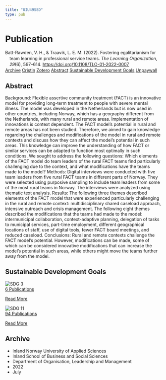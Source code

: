 ```yaml
---
title: "UIU49S8D"
type: pub
---
```

<h1>Publication</h1>
<article id="csl-bib-container-UIU49S8D" class="csl-bib-container">
  <div class="csl-bib-body" style="line-height: 1.35; padding-left: 1em; text-indent:-1em;">
  <div class="csl-entry">Batt-Rawden, V. H., &amp; Traavik, L. E. M. (2022). Fostering egalitarianism for team learning in professional service teams. <i>The Learning Organization</i>, <i>29</i>(6), 597&#x2013;614. <a href="https://doi.org/10.1108/TLO-01-2022-0007">https://doi.org/10.1108/TLO-01-2022-0007</a></div>
</div>
  <div class="csl-bib-buttons">
    <a href="#taxonomy-article-UIU49S8D" class="csl-bib-button">Archive</a>
    <a href="https://app.cristin.no/results/show.jsf?id=2039491" alt="Cristin URL" class="csl-bib-button">Cristin</a>
    <a href="http://zotero.org/groups/5402882/items/UIU49S8D" alt="Zotero URL" class="csl-bib-button">Zotero</a>
    <a href="#abstract-article-UIU49S8D" class="csl-bib-button">Abstract</a>
    <a href="#sdg-article-UIU49S8D" class="csl-bib-button">Sustainable Development Goals</a>
    <a href="https://doi.org/10.1108/tlo-01-2022-0007" class="csl-bib-button">Unpaywall</a>
  </div>
  <div id="csl-bib-meta-container-UIU49S8D"></div>
</article>
<div id="csl-bib-meta-UIU49S8D" class="csl-bib-meta">
  <article id="abstract-article-UIU49S8D" class="abstract-article">
    <h1>Abstract</h1>
    Background: Flexible assertive community treatment (FACT) is an innovative model for providing long-term treatment to people with severe mental illness. The model was developed in the Netherlands but is now used in other countries, including Norway, which has a geography different from the Netherlands, with many rural and remote areas. Implementation of innovations is context dependent. The FACT model’s potential in rural and remote areas has not been studied. Therefore, we aimed to gain knowledge regarding the challenges and modifications of the model in rural and remote contexts and discuss how they can affect the model’s potential in such areas. This knowledge can improve the understanding of how FACT or similar services can be adapted to function most optimally in such conditions. We sought to address the following questions: Which elements of the FACT model do team leaders of the rural FACT teams find particularly challenging due to the context, and what modifications have the teams made to the model? Methods: Digital interviews were conducted with five team leaders from five rural FACT teams in different parts of Norway. They were selected using purposive sampling to include team leaders from some of the most rural teams in Norway. The interviews were analyzed using thematic text analysis. Results: The following three themes described elements of the FACT model that were experienced particularly challenging in the rural and remote context: multidisciplinary shared caseload approach, intensive outreach and crisis management. The following eight themes described the modifications that the teams had made to the model: intermunicipal collaboration, context-adaptive planning, delegation of tasks to municipal services, part-time employment, different geographical locations of staff, use of digital tools, fewer FACT board meetings, and reduced caseload. Conclusions: Rural and remote contexts challenge the FACT model’s potential. However, modifications can be made, some of which can be considered innovative modifications that can increase the model’s potential in such areas, while others might move the teams further away from the model.
  </article>
  <article id="sdg-article-UIU49S8D" class="sdg-article">
    <h1>Sustainable Development Goals</h1>
    <div class="sdg-container"><div id="sdg3" class="sdg"> <img src="{{< params subfolder >}}images/sdg/sdg03_en.png" class="image" alt="SDG 3"> <div class="sdg-overlay"> <a href="{{< params subfolder >}}en/archive/?sdg=3#archive" class="sdg-publication-count"><span>6</span> Publications</a> <p><a href="https://sdgs.un.org/goals/goal3" class="sdg-read-more">Read More</a></p> </div> </div> <div id="sdg11" class="sdg"> <img src="{{< params subfolder >}}images/sdg/sdg11_en.png" class="image" alt="SDG 11"> <div class="sdg-overlay"> <a href="{{< params subfolder >}}en/archive/?sdg=11#archive" class="sdg-publication-count"><span>94</span> Publications</a> <p><a href="https://sdgs.un.org/goals/goal11" class="sdg-read-more">Read More</a></p> </div> </div></div>
  </article>
  <article id="taxonomy-article-UIU49S8D" class="taxonomy-article">
    <h1>Archive</h1>
    <ul>
      <li>Inland Norway University of Applied Sciences</li>
      <li>Inland School of Business and Social Sciences</li>
      <li>Department of Organisation, Leadership and Management</li>
      <li>2022</li>
      <li>July</li>
    </ul>
  </article>
</div>
